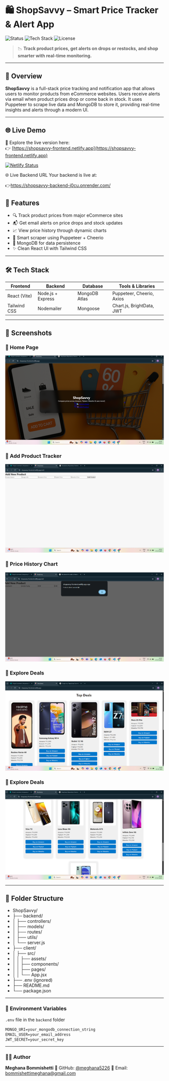 # 🛍️ ShopSavvy – Smart Price Tracker & Alert App

![Status](https://img.shields.io/badge/status-active-brightgreen)
![Tech Stack](https://img.shields.io/badge/Tech%20Stack-MERN-blue)
![License](https://img.shields.io/badge/license-MIT-lightgrey)

> 📉 **Track product prices, get alerts on drops or restocks, and shop smarter with real-time monitoring.**

---

## 📌 Overview

**ShopSavvy** is a full-stack price tracking and notification app that allows users to monitor products from eCommerce websites. Users receive alerts via email when product prices drop or come back in stock. It uses Puppeteer to scrape live data and MongoDB to store it, providing real-time insights and alerts through a modern UI.

---
## 🌐 Live Demo

🛒 Explore the live version here:  
👉 [https://shopsavvy-frontend.netlify.app](https://shopsavvy-frontend.netlify.app)

[![Netlify Status](https://api.netlify.com/api/v1/badges/71df3341-cacf-470d-8699-4bfa620f99d4/deploy-status)](https://app.netlify.com/sites/shopsavvy-frontend/deploys)

🌐 Live Backend URL
Your backend is live at:

👉https://shopsavvy-backend-j0cu.onrender.com/

## 🚀 Features

- 🔍 Track product prices from major eCommerce sites
- 📬 Get email alerts on price drops and stock updates
- 📈 View price history through dynamic charts
- 🧠 Smart scraper using Puppeteer + Cheerio
- 💾 MongoDB for data persistence
- ✨ Clean React UI with Tailwind CSS

---

## 🛠️ Tech Stack

| Frontend        | Backend           | Database        | Tools & Libraries               |
|-----------------|-------------------|------------------|----------------------------------|
| React (Vite)    | Node.js + Express | MongoDB Atlas    | Puppeteer, Cheerio, Axios        |
| Tailwind CSS    | Nodemailer        | Mongoose         | Chart.js, BrightData, JWT        |

---

## 📸 Screenshots

### 🔹 Home Page  
![Home](./client/src/assets/screenshots/home.png)

### 🔹 Add Product Tracker  
![Track](./client/src/assets/screenshots/AddProduct.png)

### 🔹 Price History Chart  
![Chart](./client/src/assets/screenshots/addproduct1.png)

### 🔹 Explore Deals 
![Deals](./client/src/assets/screenshots/topdeal1.png)
### 🔹 Explore Deals 
![Deals](./client/src/assets/screenshots/topdeal2.png)

>

---

## 📁 Folder Structure

+ ShopSavvy/
+ ├── backend/
+ │   ├── controllers/
+ │   ├── models/
+ │   ├── routes/
+ │   ├── utils/
+ │   └── server.js
+ ├── client/
+ │   ├── src/
+ │   │   ├── assets/
+ │   │   ├── components/
+ │   │   ├── pages/
+ │   │   └── App.jsx
+ ├── .env (ignored)
+ ├── README.md
+ └── package.json

---


### 🧪 Environment Variables

 `.env` file in the `backend` folder

```
MONGO_URI=your_mongodb_connection_string  
EMAIL_USER=your_email_address  
JWT_SECRET=your_secret_key
```

---

### 👩‍💻 Author

**Meghana Bommishetti**
🔗 GitHub: [@meghana5226](https://github.com/meghana5226)
📧 Email: [bommishettimeghana@gmail.com](mailto:bommishettimeghana@gmail.com)


